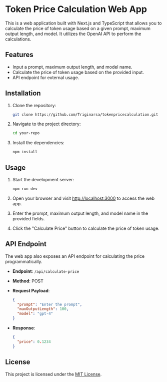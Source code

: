 # Token Price Calculation Web App

This is a web application built with Next.js and TypeScript that allows you to calculate the price of token usage based on a given prompt, maximum output length, and model. It utilizes the OpenAI API to perform the calculations.

## Features

- Input a prompt, maximum output length, and model name.
- Calculate the price of token usage based on the provided input.
- API endpoint for external usage.

## Installation

1. Clone the repository:

   ```bash
   git clone https://github.com/Triginarsa/tokenpricecalculation.git
   ```

2. Navigate to the project directory:

   ```bash
   cd your-repo
   ```

3. Install the dependencies:

   ```bash
   npm install
   ```

## Usage

1. Start the development server:

   ```bash
   npm run dev
   ```

2. Open your browser and visit [http://localhost:3000](http://localhost:3000) to access the web app.

3. Enter the prompt, maximum output length, and model name in the provided fields.

4. Click the "Calculate Price" button to calculate the price of token usage.

## API Endpoint

The web app also exposes an API endpoint for calculating the price programmatically.

- **Endpoint**: `/api/calculate-price`
- **Method**: POST
- **Request Payload**:

  ```json
  {
    "prompt": "Enter the prompt",
    "maxOutputLength": 100,
    "model": "gpt-4"
  }
  ```

- **Response**:

  ```json
  {
    "price": 0.1234
  }
  ```

## License

This project is licensed under the [MIT License](LICENSE).